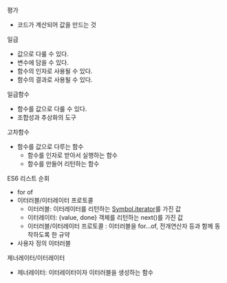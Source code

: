 평가
 - 코드가 계산되어 값을 만드는 것
 
일급
 - 값으로 다룰 수 있다.
 - 변수에 담을 수 있다.
 - 함수의 인자로 사용될 수 있다.
 - 함수의 결과로 사용될 수 있다.
 
일급함수
 - 함수를 값으로 다룰 수 있다.
 - 조합성과 추상화의 도구
 
고차함수
 - 함수를 값으로 다루는 함수
    - 함수를 인자로 받아서 실행하는 함수 
    - 함수를 만들어 리턴하는 함수
    
ES6 리스트 순회
 - for of
 - 이터러블/이터레이터 프로토콜
    - 이터러블: 이터레이터를 리턴하는 [Symbol.iterator]()를 가진 값
    - 이터레이터: {value, done} 객체를 리턴하는 next()를 가진 값
    - 이터러블/이터레이터 프로토콜 : 이터러블을 for...of, 전개연산자 등과 함께 동작하도록 한 규약
 - 사용자 정의 이터러블 
 
제너레이터/이터레이터
 - 제너레이터: 이터레이터이자 이터러블을 생성하는 함수
